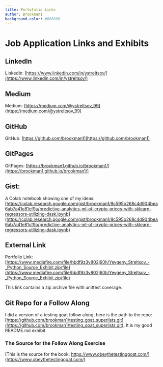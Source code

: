 ```yaml
---
title: Portofolio Links
author: Brookman1
background-color: #080808
---
```



# Job Application Links and Exhibits

## LinkedIn
LinkedIn: [https://www.linkedin.com/in/ystreltsov/](https://www.linkedin.com/in/ystreltsov/)

## Medium
Medium: [https://medium.com/@ystreltsov_99](https://medium.com/@ystreltsov_99)

## GitHub
GitHub: [https://github.com/brookman1](https://github.com/brookman1)

## GitPages
GitPages: [https://brookman1.github.io/brookman1/](https://brookman1.github.io/brookman1/)

## Gist: 
A Colab notebook showing one of my ideas:
[https://colab.research.google.com/gist/brookman1/8c595b268c4d904bea6ab7a41e81cf9a/predictive-analytics-ml-of-crypto-prices-with-sklearn-regressors-utilizing-dask.ipynb](https://colab.research.google.com/gist/brookman1/8c595b268c4d904bea6ab7a41e81cf9a/predictive-analytics-ml-of-crypto-prices-with-sklearn-regressors-utilizing-dask.ipynb)


## External Link
Portfolio Link: [https://www.mediafire.com/file/hbdf9z3v802j90h/Yevgeny_Streltsov_-_Python_Source_Exhibit.zip/file](https://www.mediafire.com/file/hbdf9z3v802j90h/Yevgeny_Streltsov_-_Python_Source_Exhibit.zip/file)

This link contains a zip archive file with unittest coverage.

## Git Repo for a Follow Along
I did a version of a testing goat follow along, here is the path to the repo:
[https://github.com/brookman1/testing_goat_superlists.git](https://github.com/brookman1/testing_goat_superlists.git).  It is my good README.md exhibit.

### The Source for the Follow Along Exercise
[This is the source for the book: https://www.obeythetestinggoat.com/](https://www.obeythetestinggoat.com/)
